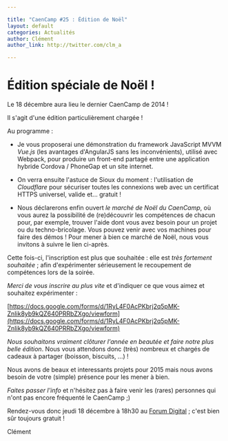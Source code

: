 ```yaml
---

title: "CaenCamp #25 : Édition de Noël"
layout: default
categories: Actualités
author: Clément
author_link: http://twitter.com/clm_a

---
```


# Édition spéciale de Noël !


Le 18 décembre aura lieu le dernier CaenCamp de 2014 !


Il s'agit d'une édition particulièrement chargée !

Au programme :

* Je vous proposerai une démonstration du framework JavaScript MVVM _Vue.js_ (les avantages d'AngularJS sans les inconvénients), utilisé avec Webpack, pour produire un front-end partagé entre une application hybride Cordova / PhoneGap et un site internet.

* On verra ensuite l'astuce de Sioux du moment : l'utilisation de _Cloudflare_ pour sécuriser toutes les connexions web avec un certificat HTTPS universel, valide et... gratuit !

* Nous déclarerons enfin ouvert _le marché de Noël du CaenCamp_, où vous aurez la possibilité de (re)découvrir les compétences de chacun pour, par exemple, trouver l'aide dont vous avez besoin pour un projet ou du techno-bricolage. Vous pouvez venir avec vos machines pour faire des démos !
Pour mener à bien ce marché de Noël, nous vous invitons à suivre le lien ci-après.



Cette fois-ci, l'inscription est plus que souhaitée : elle est _très fortement souhaitée_ ; afin d'expérimenter sérieusement le recoupement de compétences lors de la soirée.



_Merci de vous inscrire au plus vite_ et d'indiquer ce que vous aimez et souhaitez expérimenter :

[https://docs.google.com/forms/d/1RyL4F0AcPKbrj2q5pMK-ZnIik8yb9kQZ640PRRbZXgo/viewform](https://docs.google.com/forms/d/1RyL4F0AcPKbrj2q5pMK-ZnIik8yb9kQZ640PRRbZXgo/viewform)



_Nous souhaitons vraiment clôturer l'année en beautée et faire notre plus belle édition_.
Nous vous attendons donc (très) nombreux et chargés de cadeaux à partager (boisson, biscuits, ...) !


Nous avons de beaux et interessants projets pour 2015 mais nous avons besoin de votre (simple) présence pour les mener à bien.

_Faites passer l'info_ et n'hésitez pas à faire venir les (rares) personnes qui n'ont pas encore fréquenté le CaenCamp ;)

Rendez-vous donc jeudi 18 décembre à 18h30 au [Forum Digital](http://www.forum-digital.fr) ; c'est bien sûr toujours gratuit !


Clément
